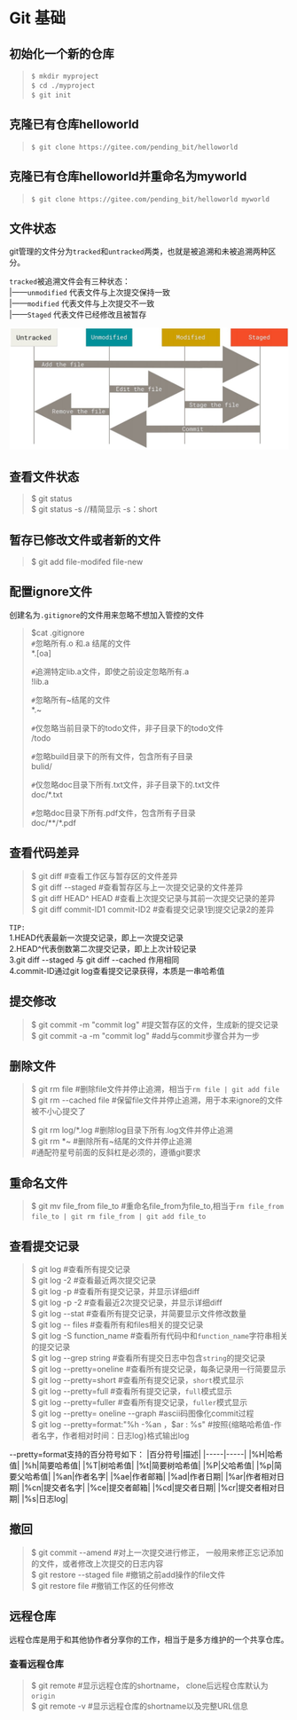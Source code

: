 # Git 基础

## 初始化一个新的仓库  
>`$ mkdir myproject`  
>`$ cd ./myproject`  
>`$ git init`



## 克隆已有仓库helloworld  
>`$ git clone https://gitee.com/pending_bit/helloworld`  

## 克隆已有仓库helloworld并重命名为myworld  
>`$ git clone https://gitee.com/pending_bit/helloworld myworld`  



## 文件状态  
git管理的文件分为`tracked`和`untracked`两类，也就是被追溯和未被追溯两种区分。  

`tracked`被追溯文件会有三种状态：  
|——`unmodified` 代表文件与上次提交保持一致  
|——`modified`   代表文件与上次提交不一致  
|——`Staged`     代表文件已经修改且被暂存


![git file](./pic/git_record_change.jpg "git file status")


## 查看文件状态
>$ git status  
>$ git status -s //精简显示 -s：short

## 暂存已修改文件或者新的文件
>$ git add file-modifed file-new  

## 配置ignore文件
创建名为`.gitignore`的文件用来忽略不想加入管控的文件  
>$cat .gitignore  
>`#`忽略所有.o 和.a 结尾的文件  
>*.[oa]  
>
>`#`追溯特定lib.a文件，即使之前设定忽略所有.a  
>!lib.a  
>   
>`#`忽略所有~结尾的文件  
>*.~  
>  
>`#`仅忽略当前目录下的todo文件，非子目录下的todo文件  
>/todo  
>
> `#`忽略build目录下的所有文件，包含所有子目录  
> bulid/  
>
> `#`仅忽略doc目录下所有.txt文件，非子目录下的.txt文件  
> doc/*.txt  
>
> `#`忽略doc目录下所有.pdf文件，包含所有子目录  
> doc/**/*.pdf  
>

## 查看代码差异
>$ git diff   #查看工作区与暂存区的文件差异  
>$ git diff --staged  #查看暂存区与上一次提交记录的文件差异  
>$ git diff HEAD^ HEAD #查看上次提交记录与其前一次提交记录的差异  
>$ git diff commit-ID1 commit-ID2 #查看提交记录1到提交记录2的差异  

`TIP:`   
1.HEAD代表最新一次提交记录，即上一次提交记录  
2.HEAD^代表倒数第二次提交记录，即上上次计较记录  
3.git diff --staged 与 git diff --cached 作用相同  
4.commit-ID通过git log查看提交记录获得，本质是一串哈希值


## 提交修改
>$ git commit -m "commit log" #提交暂存区的文件，生成新的提交记录  
>$ git commit -a -m "commit log" #add与commit步骤合并为一步

## 删除文件
>$ git rm file #删除file文件并停止追溯，相当于`rm file | git add file`  
>$ git rm --cached file #保留file文件并停止追溯，用于本来ignore的文件被不小心提交了  
>
>$ git rm log/\*.log #删除log目录下所有.log文件并停止追溯  
>$ git rm \*~ #删除所有~结尾的文件并停止追溯  
>#通配符星号前面的反斜杠是必须的，遵循git要求

## 重命名文件
>$ git mv file_from file_to #重命名file_from为file_to,相当于`rm file_from file_to | git rm file_from | git add file_to`  

## 查看提交记录
>$ git log #查看所有提交记录  
>$ git log -2 #查看最近两次提交记录  
>$ git log -p #查看所有提交记录，并显示详细diff  
>$ git log -p -2 #查看最近2次提交记录，并显示详细diff  
>$ git log --stat #查看所有提交记录，并简要显示文件修改数量  
>$ git log -- files #查看所有和files相关的提交记录  
>$ git log -S function_name #查看所有代码中和`function_name`字符串相关的提交记录  
>$ git log --grep string #查看所有提交日志中包含`string`的提交记录  
>$ git log --pretty=oneline #查看所有提交记录，每条记录用一行简要显示  
>$ git log --pretty=short #查看所有提交记录，`short`模式显示  
>$ git log --pretty=full  #查看所有提交记录，`full`模式显示  
>$ git log --pretty=fuller  #查看所有提交记录，`fuller`模式显示  
>$ git log --pretty= oneline --graph #ascii码图像化commit过程  
>$ git log --pretty=format:"%h -%an ，$ar : %s"  #按照{缩略哈希值-作者名字，作者相对时间：日志log}格式输出log    

--pretty=format支持的百分符号如下：
|百分符号|描述|
|-----|-----|
|%H|哈希值|
|%h|简要哈希值|
|%T|树哈希值|
|%t|简要树哈希值|
|%P|父哈希值|
|%p|简要父哈希值|
|%an|作者名字|
|%ae|作者邮箱|
|%ad|作者日期|
|%ar|作者相对日期|
|%cn|提交者名字|
|%ce|提交者邮箱|
|%cd|提交者日期|
|%cr|提交者相对日期|
|%s|日志log|

## 撤回
>$ git commit --amend  #对上一次提交进行修正， 一般用来修正忘记添加的文件，或者修改上次提交的日志内容  
>$ git restore --staged file  #撤销之前add操作的file文件  
>$ git restore file  #撤销工作区的任何修改  

## 远程仓库
远程仓库是用于和其他协作者分享你的工作，相当于是多方维护的一个共享仓库。

### 查看远程仓库
>$ git remote #显示远程仓库的shortname， clone后远程仓库默认为`origin`  
>$ git remote -v #显示远程仓库的shortname以及完整URL信息  

